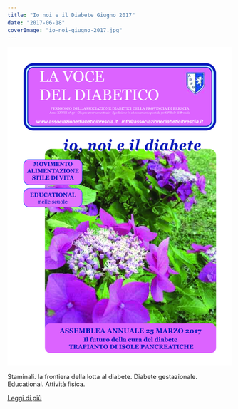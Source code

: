 ```yaml
---
title: "Io noi e il Diabete Giugno 2017"
date: "2017-06-18"
coverImage: "io-noi-giugno-2017.jpg"
---
```


![](images/io-noi-giugno-2017.jpg)

Staminali. la frontiera della lotta al diabete. Diabete gestazionale. Educational. Attività fisica.

<div class="link-box"><a href="{{ base_url }}/la-nostra-associazione/la-mission-dellassociazione" class="theme-btn btn-style-two"><span class="btn-title">Leggi di più</span></a></div>

<!-- \[vc\_row equal\_height="yes" content\_placement="middle" css=".vc\_custom\_1560780690544{margin-bottom: -40px !important;}"\]\[vc\_column css=".vc\_custom\_1560780882530{padding-bottom: 40px !important;}" offset="vc\_col-lg-4 vc\_col-md-5 vc\_col-xs-12"\]\[ultimate\_heading main\_heading="Io noi e il Diabete Giugno 2017" heading\_tag="h3" alignment="left" sub\_heading\_font\_size="desktop:20px;" sub\_heading\_line\_height="desktop:30px;" el\_class="accent-subtitle-color" main\_heading\_font\_size="desktop:30px;" main\_heading\_line\_height="desktop:40px;" sub\_heading\_margin="margin-bottom:20px;" main\_heading\_style="font-weight:bold;" main\_heading\_margin="margin-bottom:5px;"\]\[/ultimate\_heading\]\[vc\_column\_text css=".vc\_custom\_1572513839335{padding-bottom: 20px !important;}"\]

Movimento alimentazione stile di vita. Educational nelle scuole. Assembla annuale 25 Marzo 2017. Il fututo della cura del diabete. Trapianto di isole pancreatiche.

\[/vc\_column\_text\]\[vc\_column\_text\]

#### [View](#) | [Download](#)

\[/vc\_column\_text\]\[/vc\_column\]\[vc\_column css=".vc\_custom\_1560780876104{padding-bottom: 40px !important;}" offset="vc\_col-lg-8 vc\_col-md-7 vc\_col-xs-12"\]\[dt\_fancy\_image image\_id="2159" width="300" height="500"\]\[/vc\_column\]\[/vc\_row\] -->
